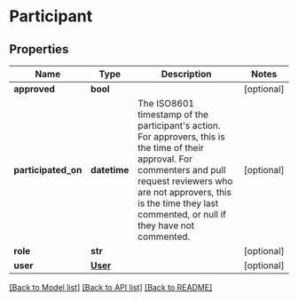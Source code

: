 # Participant

## Properties
Name | Type | Description | Notes
------------ | ------------- | ------------- | -------------
**approved** | **bool** |  | [optional] 
**participated_on** | **datetime** | The ISO8601 timestamp of the participant&#39;s action. For approvers, this is the time of their approval. For commenters and pull request reviewers who are not approvers, this is the time they last commented, or null if they have not commented. | [optional] 
**role** | **str** |  | [optional] 
**user** | [**User**](User.md) |  | [optional] 

[[Back to Model list]](../README.md#documentation-for-models) [[Back to API list]](../README.md#documentation-for-api-endpoints) [[Back to README]](../README.md)



